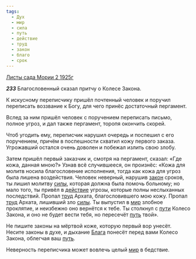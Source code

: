 ```yaml
---
tags:
  - Дух
  - мир
  - сила
  - путь
  - действие
  - труд
  - закон
  - благо
  - срок
---
```


[Листы сада Мории 2 1925г](https://127.0.0.1:4002/agni/1925)

___233___
Благословенный сказал притчу о Колесе Закона.   

К искусному переписчику пришёл почтенный человек и поручил переписать воззвание к Богу, для чего принёс достаточный пергамент.   

Вслед за ним пришёл человек с поручением переписать письмо, полное угроз, и дал также пергамент, торопя окончить скорей.   

Чтоб угодить ему, переписчик нарушил очередь и поспешил с его поручением, причём в поспешности схватил кожу первого заказа. Угрожавший остался очень доволен и побежал излить свою злобу.   

Затем пришёл первый заказчик и, смотря на пергамент, сказал: «Где кожа, данная мною?» Узнав всё случившееся, он произнёс: «Кожа для молитв носила благословение исполнения, тогда как кожа для угроз была лишена воздействия. Человек неверный, нарушив [закон](../../../tags/#закон) сроков, ты лишил молитву [силы](../../../tags/#сила), которая должна была помочь больному; но мало того, ты привёл в [действие](../../../tags/#действие) угрозы, которые полны неслыханных последствий. Пропал [труд](../../../tags/#труд) Архата, благословившего мою кожу. Пропал [труд](../../../tags/#труд) Архата, лишивший зло [силы](../../../tags/#сила). Ты выпустил в [мир](../../../tags/#мир) злобное проклятие, и неизбежно оно вернётся к тебе. Ты столкнул с [пути](../../../tags/#[путь](../../../tags/#путь)) Колесо Закона, и оно не будет вести тебя, но пересечёт [путь](../../../tags/#путь) твой».   

Не пишите законы на мёртвой коже, которую первый вор унесёт. Несите законы в духе, и дыхание [Блага](../../../tags/#благо) понесёт перед вами Колесо Закона, облегчая ваш [путь](../../../tags/#путь).   

Неверность переписчика может вовлечь целый [мир](../../../tags/#мир) в бедствие.   

